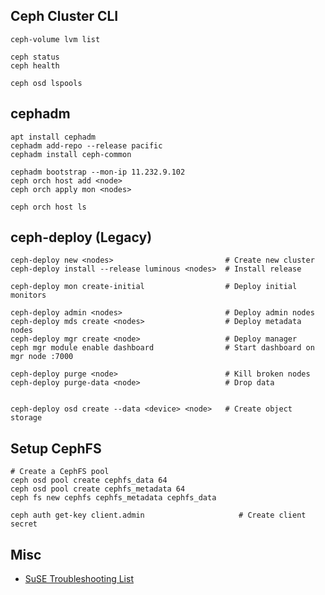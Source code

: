 ## Ceph Cluster CLI

    ceph-volume lvm list

    ceph status
    ceph health
    
    ceph osd lspools
    
## cephadm

    apt install cephadm 
    cephadm add-repo --release pacific
    cephadm install ceph-common
    
    cephadm bootstrap --mon-ip 11.232.9.102
    ceph orch host add <node>
    ceph orch apply mon <nodes>
    
    ceph orch host ls

## ceph-deploy (Legacy)

    ceph-deploy new <nodes>                         # Create new cluster    
    ceph-deploy install --release luminous <nodes>  # Install release

    ceph-deploy mon create-initial                  # Deploy initial monitors
    
    ceph-deploy admin <nodes>                       # Deploy admin nodes
    ceph-deploy mds create <nodes>                  # Deploy metadata nodes
    ceph-deploy mgr create <node>                   # Deploy manager
    ceph mgr module enable dashboard                # Start dashboard on mgr node :7000

    ceph-deploy purge <node>                        # Kill broken nodes
    ceph-deploy purge-data <node>                   # Drop data
 
 
    ceph-deploy osd create --data <device> <node>   # Create object storage
    

## Setup CephFS

    # Create a CephFS pool
    ceph osd pool create cephfs_data 64
    ceph osd pool create cephfs_metadata 64
    ceph fs new cephfs cephfs_metadata cephfs_data
     
    ceph auth get-key client.admin                     # Create client secret

## Misc

- [SuSE Troubleshooting List](https://documentation.suse.com/ses/7/html/ses-all/bp-troubleshooting-status.html)
